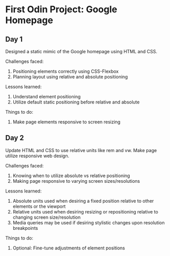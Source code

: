 # First Odin Project: Google Homepage

## **Day 1**
Designed a static mimic of the Google homepage using HTML and CSS.

Challenges faced:
1. Positioning elements correctly using CSS-Flexbox
2. Planning layout using relative and absolute positioning

Lessons learned:
1. Understand element positioning
2. Utilize default static positioning before relative and absolute

Things to do:
1. Make page elements responsive to screen resizing

## **Day 2**
Update HTML and CSS to use relative units like rem and vw.
Make page utilize responsive web design.

Challenges faced:
1. Knowing when to utilize absolute vs relative positioning
2. Making page responsive to varying screen sizes/resolutions

Lessons learned:
1. Absolute units used when desiring a fixed position relative to other elements or the viewport
2. Relative units used when desiring resizing or repositioning relative to changing screen size/resolution
3. Media queries may be used if desiring stylistic changes upon resolution breakpoints

Things to do:
1. Optional: Fine-tune adjustments of element positions 
